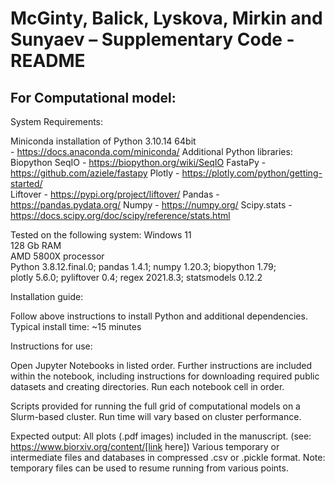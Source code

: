 # McGinty, Balick, Lyskova, Mirkin and Sunyaev – Supplementary Code - README

## For Computational model:

System Requirements:

Miniconda installation of Python 3.10.14	64bit   
			              	- https://docs.anaconda.com/miniconda/
Additional Python libraries:  
	Biopython SeqIO			- https://biopython.org/wiki/SeqIO
  FastaPy             - https://github.com/aziele/fastapy
	Plotly			      	- https://plotly.com/python/getting-started/  
	Liftover	      		- https://pypi.org/project/liftover/
  Pandas              - https://pandas.pydata.org/
  Numpy               - https://numpy.org/
  Scipy.stats         - https://docs.scipy.org/doc/scipy/reference/stats.html
  
Tested on the following system:
	Windows 11  
	128 Gb RAM  
	AMD 5800X processor  
	Python 3.8.12.final.0; pandas 1.4.1; numpy 1.20.3; biopython 1.79;  
	plotly 5.6.0; pyliftover 0.4; regex 2021.8.3; statsmodels 0.12.2  

Installation guide:

Follow above instructions to install Python and additional dependencies.
Typical install time: ~15 minutes

Instructions for use:

Open Jupyter Notebooks in listed order.
Further instructions are included within the notebook, including instructions for downloading required public datasets and creating directories.
Run each notebook cell in order.

Scripts provided for running the full grid of computational models on a Slurm-based cluster.
Run time will vary based on cluster performance.

Expected output:
All plots (.pdf images) included in the manuscript.
(see: https://www.biorxiv.org/content/[link here])
Various temporary or intermediate files and databases in compressed .csv or .pickle format.
Note: temporary files can be used to resume running from various points.
